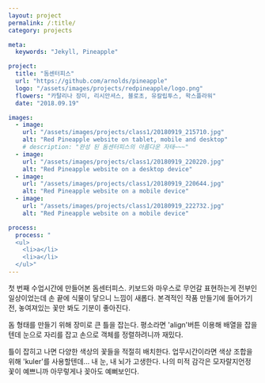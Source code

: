 ```yaml
---
layout: project
permalink: /:title/
category: projects

meta:
  keywords: "Jekyll, Pineapple"

project:
  title: "돔센터피스"
  url: "https://github.com/arnolds/pineapple"
  logo: "/assets/images/projects/redpineapple/logo.png"
  flowers: "카탈리나 장미, 리시안셔스, 블로초, 유칼립투스, 왁스플라워"
  date: "2018.09.19"

images:
  - image:
    url: "/assets/images/projects/class1/20180919_215710.jpg"
    alt: "Red Pineapple website on tablet, mobile and desktop"
    # description: "완성 된 돔센터피스의 아름다운 자태~~~"
  - image:
    url: "/assets/images/projects/class1/20180919_220220.jpg"
    alt: "Red Pineapple website on a desktop device"
  - image:
    url: "/assets/images/projects/class1/20180919_220644.jpg"
    alt: "Red Pineapple website on a mobile device"
  - image:
    url: "/assets/images/projects/class1/20180919_222732.jpg"
    alt: "Red Pineapple website on a mobile device"

process:
  process: "
  <ul>
    <li>a</li>
    <li>a</li>
  </ul>"
---
```

<p>첫 번째 수업시간에 만들어본 돔센터피스. 키보드와 마우스로 무언갈 표현하는게 전부인 일상이었는데 손 끝에 식물이 닿으니 느낌이 새롭다. 본격적인 작품 만들기에 들어가기 전, 놓여져있는 꽃만 봐도 기분이 좋아진다.</p>
<p>돔 형태를 만들기 위해 장미로 큰 틀을 잡는다. 평소라면 'align'버튼 이용해 배열을 잡을 텐데 눈으로 자리를 잡고 손으로 객체를 정렬하려니까 재밌다.</p>
<p>틀이 잡히고 나면 다양한 색상의 꽃들을 적절히 배치한다. 업무시간이라면 색상 조합을 위해 'kuler'를 사용할텐데... 내 눈, 내 뇌가 고생한다. 나의 미적 감각은 모자랄지언정 꽃이 예쁘니까 아무렇게나 꽂아도 예뻐보인다.</p>
